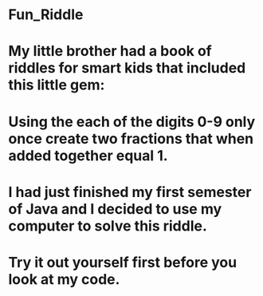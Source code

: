 # Fun_Riddle

# My little brother had a book of riddles for smart kids that included this little gem: 
# Using the each of the digits 0-9 only once create two fractions that when added together equal 1. 

# I had just finished my first semester of Java and I decided to use my computer to solve this riddle. 

# Try it out yourself first before you look at my code. 
